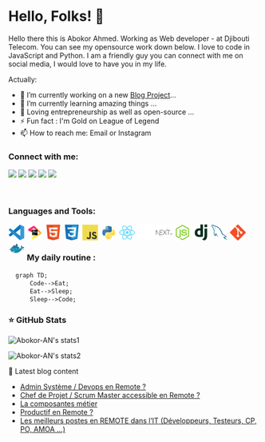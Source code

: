 # Hello, Folks! 👋
Hello there this is Abokor Ahmed. Working as Web developer - at Djibouti Telecom. You can see my opensource work down below. I love to code in JavaScript and Python. I am a friendly guy you can connect with me on social media, I would love to have you in my life.

Actually:

- 🔭 I’m currently working on a new [Blog Project](https://github.com/Abokor-AN#)...
- 🌱 I’m currently learning amazing things ...
- 👯 Loving entrepreneurship as well as open-source ...
- ⚡ Fun fact : I'm Gold on League of Legend
- 📫 How to reach me: Email or Instagram

### Connect with me:

<div> 
    <a href="https://www.abokor.com/" target="_blank"><img src="https://img.shields.io/badge/Portfolio-FF5722?style=for-the-badge&logo=todoist&logoColor=white" target="_blank" /></a>
    <a href = "mailto:abokor.ahmed.kadar.nour@gmail.com"> <img src="https://img.shields.io/badge/Gmail-333333?style=for-the-badge&logo=gmail&logoColor=red" target="_blank"></a>
    <a href="https://www.linkedin.com/in/abokor-ahmed-kadar-nour" target="_blank"><img src="https://img.shields.io/badge/-LinkedIn-%230077B5?style=for-the-badge&logo=linkedin&logoColor=white"  target="_blank"></a>
    <a href="https://www.instagram.com/abokor98_ahmed_kadar" target="_blank"><img src="https://img.shields.io/badge/-Instagram-%23E4405F?style=for-the-badge&logo=instagram&logoColor=white"></a>
    <a href="https://x.com/AbokorNour" target="_blank"><img src="https://img.shields.io/badge/-Twitter-%23000000?style=for-the-badge&logo=x&logoColor=white"  target="_blank"></a>
</div>

&nbsp;&nbsp;

### Languages and Tools:

[<img align="left" alt="Visual Studio Code" width="32px" src="./img/vscode-original.svg" style="padding-right:5px;" />](https://github.com/Abokor-AN#)
[<img align="left" alt="Jetbrains" width="32px" src="./img/jetbrains-original.svg" style="padding-right:5px;" />](https://github.com/Abokor-AN#)
[<img align="left" alt="HTML5" width="32px" src="./img/html5-original.svg" style="padding-right:5px;" />](https://github.com/Abokor-AN#)
[<img align="left" alt="CSS3" width="32px" src="./img/css3-original.svg" style="padding-right:5px;" />](https://github.com/Abokor-AN#)
[<img align="left" alt="JavaScript" width="32px" src="./img/javascript-original.svg" style="padding-right:5px;" />](https://github.com/Abokor-AN#)
[<img align="left" alt="Python" width="32px" src="./img/python-original.svg" style="padding-right:5px;" />](https://github.com/Abokor-AN#)
[<img align="left" alt="React" width="32px" src="./img/react-original.svg" style="padding-right:5px;" />](https://github.com/Abokor-AN#)
[<img align="left" alt="Next.js" width="32px" src="./img/nextjs-original-wordmark-white.svg" style="padding-right:5px;" />](https://github.com/Abokor-AN#gh-dark-mode-only)
[<img align="left" alt="Next.js" width="32px" src="./img/nextjs-original-wordmark-black.svg" style="padding-right:5px;" />](https://github.com/Abokor-AN#gh-light-mode-only)
[<img align="left" alt="Node.js" width="32px" src="./img/nodejs-original.svg" style="padding-right:5px;" />](https://github.com/Abokor-AN#)
[<img align="left" alt="Django" width="32px" src="./img/django-plain.svg" style="padding-right:5px;" />](https://github.com/Abokor-AN#)
[<img align="left" alt="MySQL" width="32px" src="./img/mysql-original.svg" style="padding-right:5px;" />](https://github.com/Abokor-AN#)
[<img align="left" alt="Git" width="32px" src="./img/git-original.svg" style="padding-right:5px;" />](https://github.com/Abokor-AN#)
[<img align="left" alt="Docker" width="32px" src="./img/docker-original.svg" style="padding-right:5px;" />](https://github.com/Abokor-AN#)

<br />
<br />

### My daily routine :

```mermaid
  graph TD;
      Code-->Eat;
      Eat-->Sleep;
      Sleep-->Code;
```

### ⭐ GitHub Stats

![Abokor-AN's stats1](https://github-readme-stats.vercel.app/api?username=Abokor-AN&show_icons=true&hide=contribs&count_private=true&theme=tokyonight)

![Abokor-AN's stats2](https://github-readme-stats.vercel.app/api/top-langs?username=Abokor-AN&show_icons=true&locale=en&layout=compact&theme=tokyonight)

<summary>📒 Latest blog content</summary>

<!-- BLOG-POST-LIST:START -->
- [Admin Système / Devops en Remote ?](https://www.mikecodeur.com/2023/12/24/admin-systeme-devops-en-remote/)
- [Chef de Projet / Scrum Master accessible en Remote ?](https://www.mikecodeur.com/2023/12/23/chef-de-projet-scrum-master-accessible-en-remote/)
- [La composantes métier](https://www.mikecodeur.com/2023/12/23/la-composantes-metier/)
- [Productif en Remote ?](https://www.mikecodeur.com/2023/12/22/productif-en-remote/)
- [Les meilleurs postes en REMOTE dans l’IT &lpar;Développeurs, Testeurs, CP,  PO, AMOA …&rpar;](https://www.mikecodeur.com/2023/12/21/les-meilleurs-postes-en-remote-dans-lit-developpeurs-testeurs-cp-po-amoa/)
<!-- BLOG-POST-LIST:END -->

[website]: https://app.abokor.com/blog
[mail]: mailto:abokor.ahmed.kadar.nour@gmail.com
[twitter]: https://x.com/AbokorNour
[linkedin]: https://www.linkedin.com/in/abokor-ahmed-kadar-nour
[instagram]: https://www.instagram.com/abokor98_ahmed_kadar
